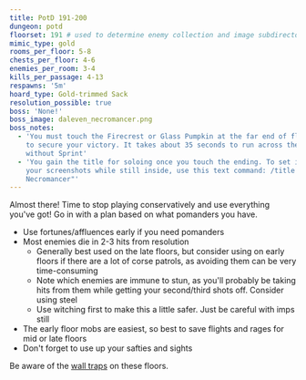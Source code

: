 ```yaml
---
title: PotD 191-200
dungeon: potd
floorset: 191 # used to determine enemy collection and image subdirectory
mimic_type: gold
rooms_per_floor: 5-8
chests_per_floor: 4-6
enemies_per_room: 3-4
kills_per_passage: 4-13
respawns: '5m'
hoard_type: Gold-trimmed Sack
resolution_possible: true
boss: 'None!'
boss_image: daleven_necromancer.png
boss_notes:
  - 'You must touch the Firecrest or Glass Pumpkin at the far end of floor 200
    to secure your victory. It takes about 35 seconds to run across the floor
    without Sprint'
  - 'You gain the title for soloing once you touch the ending. To set it for
    your screenshots while still inside, use this text command: /title set "The
    Necromancer"'
---
```


Almost there! Time to stop playing conservatively and use everything you've
got! Go in with a plan based on what pomanders you have.

* Use fortunes/affluences early if you need pomanders
* Most enemies die in 2-3 hits from resolution
  * Generally best used on the late floors, but consider using on early floors
    if there are a lot of corse patrols, as avoiding them can be very
    time-consuming
  * Note which enemies are immune to stun, as you'll probably be taking hits
    from them while getting your second/third shots off. Consider using steel
  * Use witching first to make this a little safer. Just be careful with imps
    still
* The early floor mobs are easiest, so best to save flights and rages for mid
  or late floors
* Don't forget to use up your safties and sights

Be aware of the [wall traps](/wall_traps.html#potd-151-199) on these floors.
